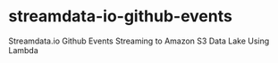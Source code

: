 # streamdata-io-github-events
Streamdata.io Github Events Streaming to Amazon S3 Data Lake Using Lambda
